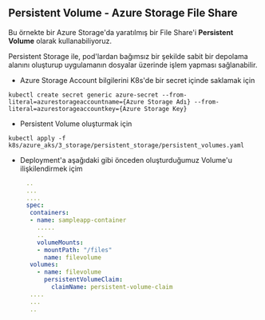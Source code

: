 ## Persistent Volume - Azure Storage File Share

Bu örnekte bir Azure Storage'da yaratılmış bir File Share'i __Persistent Volume__ olarak kullanabiliyoruz.

Persistent Storage ile, pod'lardan bağımsız bir şekilde sabit bir depolama alanını oluşturup uygulamanın dosyalar üzerinde işlem yapması sağlanabilir.

- Azure Storage Account bilgilerini K8s'de bir secret içinde saklamak için
```
kubectl create secret generic azure-secret --from-literal=azurestorageaccountname={Azure Storage Adı} --from-literal=azurestorageaccountkey={Azure Storage Key}
```

- Persistent Volume oluşturmak için
```
kubectl apply -f k8s/azure_aks/3_storage/persistent_storage/persistent_volumes.yaml
```

- Deployment'a aşağıdaki gibi önceden oluşturduğumuz Volume'u ilişkilendirmek içim
```yaml
     ..
     ...
     ....
     spec:
      containers:
      - name: sampleapp-container
        .....
        ..
        volumeMounts:
        - mountPath: "/files"
          name: filevolume
      volumes:
        - name: filevolume
          persistentVolumeClaim:
            claimName: persistent-volume-claim
      ....
      ...
      ..
```

